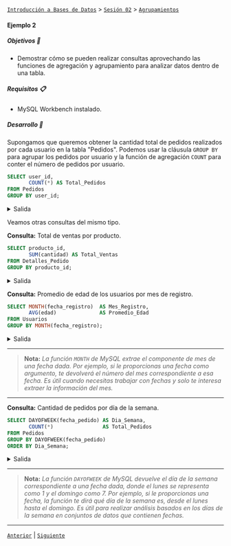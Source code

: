 [`Introducción a Bases de Datos`](../../../README.md) > [`Sesión 02`](../../README.md) > [`Agrupamientos`](../README.md)

#### Ejemplo 2

##### Objetivos 🎯

- Demostrar cómo se pueden realizar consultas aprovechando las funciones de agregación y agrupamiento para analizar datos dentro de una tabla.

##### Requisitos 📋

- MySQL Workbench instalado.

##### Desarrollo 🚀

Supongamos que queremos obtener la cantidad total de pedidos realizados por cada usuario en la tabla "Pedidos". Podemos usar la cláusula `GROUP BY` para agrupar los pedidos por usuario y la función de agregación `COUNT` para conter el número de pedidos por usuario.

```sql
SELECT user_id, 
       COUNT(*) AS Total_Pedidos
FROM Pedidos
GROUP BY user_id;
```
<details><summary>Salida</summary>

<table border=1>
<tr>
<td bgcolor=silver class='medium'>user_id</td>
<td bgcolor=silver class='medium'>Total_Pedidos</td>
</tr>

<tr>
<td class='normal' valign='top'>1</td>
<td class='normal' valign='top'>1</td>
</tr>

<tr>
<td class='normal' valign='top'>2</td>
<td class='normal' valign='top'>1</td>
</tr>

<tr>
<td class='normal' valign='top'>3</td>
<td class='normal' valign='top'>1</td>
</tr>

<tr>
<td class='normal' valign='top'>4</td>
<td class='normal' valign='top'>1</td>
</tr>

<tr>
<td class='normal' valign='top'>5</td>
<td class='normal' valign='top'>1</td>
</tr>

<tr>
<td class='normal' valign='top'>6</td>
<td class='normal' valign='top'>1</td>
</tr>

<tr>
<td class='normal' valign='top'>7</td>
<td class='normal' valign='top'>1</td>
</tr>

<tr>
<td class='normal' valign='top'>8</td>
<td class='normal' valign='top'>1</td>
</tr>

<tr>
<td class='normal' valign='top'>9</td>
<td class='normal' valign='top'>1</td>
</tr>

<tr>
<td class='normal' valign='top'>10</td>
<td class='normal' valign='top'>1</td>
</tr>

<tr>
<td class='normal' valign='top'>11</td>
<td class='normal' valign='top'>1</td>
</tr>

<tr>
<td class='normal' valign='top'>12</td>
<td class='normal' valign='top'>1</td>
</tr>

<tr>
<td class='normal' valign='top'>13</td>
<td class='normal' valign='top'>1</td>
</tr>

<tr>
<td class='normal' valign='top'>14</td>
<td class='normal' valign='top'>1</td>
</tr>

<tr>
<td class='normal' valign='top'>15</td>
<td class='normal' valign='top'>1</td>
</tr>

<tr>
<td class='normal' valign='top'>16</td>
<td class='normal' valign='top'>1</td>
</tr>

<tr>
<td class='normal' valign='top'>17</td>
<td class='normal' valign='top'>1</td>
</tr>

<tr>
<td class='normal' valign='top'>18</td>
<td class='normal' valign='top'>1</td>
</tr>

<tr>
<td class='normal' valign='top'>19</td>
<td class='normal' valign='top'>1</td>
</tr>

<tr>
<td class='normal' valign='top'>20</td>
<td class='normal' valign='top'>1</td>
</tr>
</table>


</details>

Veamos otras consultas del mismo tipo.

**Consulta:** Total de ventas por producto.

```sql
SELECT producto_id, 
       SUM(cantidad) AS Total_Ventas
FROM Detalles_Pedido
GROUP BY producto_id;
```

<details><summary>Salida</summary>

<table border=1>
<tr>
<td bgcolor=silver class='medium'>producto_id</td>
<td bgcolor=silver class='medium'>Total_Ventas</td>
</tr>

<tr>
<td class='normal' valign='top'>1</td>
<td class='normal' valign='top'>2</td>
</tr>

<tr>
<td class='normal' valign='top'>2</td>
<td class='normal' valign='top'>1</td>
</tr>

<tr>
<td class='normal' valign='top'>3</td>
<td class='normal' valign='top'>3</td>
</tr>

<tr>
<td class='normal' valign='top'>4</td>
<td class='normal' valign='top'>2</td>
</tr>

<tr>
<td class='normal' valign='top'>5</td>
<td class='normal' valign='top'>1</td>
</tr>

<tr>
<td class='normal' valign='top'>6</td>
<td class='normal' valign='top'>4</td>
</tr>

<tr>
<td class='normal' valign='top'>7</td>
<td class='normal' valign='top'>2</td>
</tr>

<tr>
<td class='normal' valign='top'>8</td>
<td class='normal' valign='top'>3</td>
</tr>

<tr>
<td class='normal' valign='top'>9</td>
<td class='normal' valign='top'>1</td>
</tr>

<tr>
<td class='normal' valign='top'>10</td>
<td class='normal' valign='top'>2</td>
</tr>

<tr>
<td class='normal' valign='top'>11</td>
<td class='normal' valign='top'>3</td>
</tr>

<tr>
<td class='normal' valign='top'>12</td>
<td class='normal' valign='top'>1</td>
</tr>

<tr>
<td class='normal' valign='top'>13</td>
<td class='normal' valign='top'>4</td>
</tr>

<tr>
<td class='normal' valign='top'>14</td>
<td class='normal' valign='top'>2</td>
</tr>

<tr>
<td class='normal' valign='top'>15</td>
<td class='normal' valign='top'>1</td>
</tr>

<tr>
<td class='normal' valign='top'>16</td>
<td class='normal' valign='top'>3</td>
</tr>

<tr>
<td class='normal' valign='top'>17</td>
<td class='normal' valign='top'>2</td>
</tr>

<tr>
<td class='normal' valign='top'>18</td>
<td class='normal' valign='top'>4</td>
</tr>

<tr>
<td class='normal' valign='top'>19</td>
<td class='normal' valign='top'>1</td>
</tr>

<tr>
<td class='normal' valign='top'>20</td>
<td class='normal' valign='top'>2</td>
</tr>
</table>

</details>

**Consulta:** Promedio de edad de los usuarios por mes de registro.

```sql
SELECT MONTH(fecha_registro)  AS Mes_Registro, 
       AVG(edad)              AS Promedio_Edad
FROM Usuarios
GROUP BY MONTH(fecha_registro);
```

<details><summary>Salida</summary>

<table border=1>
<tr>
<td bgcolor=silver class='medium'>Mes_Registro</td>
<td bgcolor=silver class='medium'>Promedio_Edad</td>
</tr>

<tr>
<td class='normal' valign='top'>1</td>
<td class='normal' valign='top'>28.5000</td>
</tr>

<tr>
<td class='normal' valign='top'>2</td>
<td class='normal' valign='top'>33.5000</td>
</tr>

<tr>
<td class='normal' valign='top'>3</td>
<td class='normal' valign='top'>25.5000</td>
</tr>

<tr>
<td class='normal' valign='top'>4</td>
<td class='normal' valign='top'>35.5000</td>
</tr>

<tr>
<td class='normal' valign='top'>5</td>
<td class='normal' valign='top'>32.0000</td>
</tr>

<tr>
<td class='normal' valign='top'>6</td>
<td class='normal' valign='top'>33.0000</td>
</tr>

<tr>
<td class='normal' valign='top'>7</td>
<td class='normal' valign='top'>30.5000</td>
</tr>

<tr>
<td class='normal' valign='top'>8</td>
<td class='normal' valign='top'>26.5000</td>
</tr>

<tr>
<td class='normal' valign='top'>9</td>
<td class='normal' valign='top'>29.0000</td>
</tr>

<tr>
<td class='normal' valign='top'>10</td>
<td class='normal' valign='top'>31.0000</td>
</tr>

<tr>
<td class='normal' valign='top'>11</td>
<td class='normal' valign='top'>26.0000</td>
</tr>

<tr>
<td class='normal' valign='top'>12</td>
<td class='normal' valign='top'>34.0000</td>
</tr>
</table>

</details>

---
> **Nota:** *La función `MONTH` de MySQL extrae el componente de mes de una fecha dada. Por ejemplo, si le proporcionas una fecha como argumento, te devolverá el número del mes correspondiente a esa fecha. Es útil cuando necesitas trabajar con fechas y solo te interesa extraer la información del mes.*
---

**Consulta:** Cantidad de pedidos por día de la semana.

```sql
SELECT DAYOFWEEK(fecha_pedido) AS Dia_Semana, 
       COUNT(*)                AS Total_Pedidos
FROM Pedidos
GROUP BY DAYOFWEEK(fecha_pedido)
ORDER BY Dia_Semana;
```

<details><summary>Salida</summary>

<table border=1>
<tr>
<td bgcolor=silver class='medium'>Dia_Semana</td>
<td bgcolor=silver class='medium'>Total_Pedidos</td>
</tr>

<tr>
<td class='normal' valign='top'>1</td>
<td class='normal' valign='top'>6</td>
</tr>

<tr>
<td class='normal' valign='top'>2</td>
<td class='normal' valign='top'>6</td>
</tr>

<tr>
<td class='normal' valign='top'>3</td>
<td class='normal' valign='top'>4</td>
</tr>

<tr>
<td class='normal' valign='top'>6</td>
<td class='normal' valign='top'>1</td>
</tr>

<tr>
<td class='normal' valign='top'>7</td>
<td class='normal' valign='top'>3</td>
</tr>
</table>

</details>

---
> **Nota:** *La función `DAYOFWEEK` de MySQL devuelve el día de la semana correspondiente a una fecha dada, donde el lunes se representa como 1 y el domingo como 7. Por ejemplo, si le proporcionas una fecha, la función te dirá qué día de la semana es, desde el lunes hasta el domingo. Es útil para realizar análisis basados en los días de la semana en conjuntos de datos que contienen fechas.*
---

[`Anterior`](../README.md) | [`Siguiente`](../reto02/README.md)
